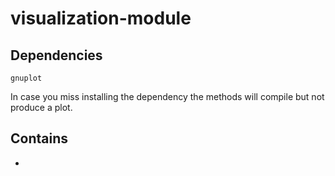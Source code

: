 # visualization-module

## Dependencies
`gnuplot`

In case you miss installing the dependency the methods will compile but not produce a plot.

## Contains
- 